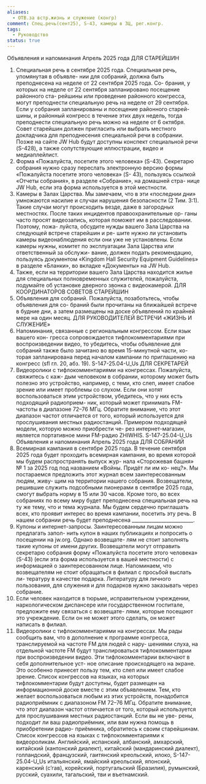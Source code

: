 ```yaml
---
aliases:
  - ОТВ.за встр.жизнь и служение (конгр)
comment: Спец.речь(сент25), S-43, камеры в ЗЦ, рег.конгр.
tags:
  - Руководство
status: true
---
```

Объявления и напоминания
Апрель 2025 года
ДЛЯ СТАРЕЙШИН
1. Специальная речь в сентябре 2025 года. Специальная речь, упомянутая в объявле-
нии для собраний, должна быть преподнесена на неделе от 22 сентября 2025 года. Со-
брания, у которых на неделе от 22 сентября запланировано посещение районного ста-
рейшины или проведение районного конгресса, могут преподнести специальную речь на
неделе от 29 сентября. Если у собрания запланированы и посещение районного старей-
шины, и районный конгресс в течение этих двух недель, тогда преподнести специальную
речь можно на неделе от 6 октября. Совет старейшин должен пригласить или выбрать
местного докладчика для преподнесения специальной речи в собрании. Позже на сайте
JW Hub будут доступны конспект специальной речи
(S-428), а также сопутствующие иллюстрации, видео и медиаплейлист.
2. Форма «Пожалуйста, посетите этого человека» (S-43). Секретарю собрания нужно
сразу переслать электронную версию формы «Пожалуйста посетите этого человека» (S-
43), пользуясь ссылкой «Отчеты собрания», в разделе «Собрание», на домашней стра-
нице JW Hub, если эта форма используется в этой местности.
3. Камеры в Залах Царства. Мы замечаем, что в эти «последнии дни» умножаются
насилие и случаи нарушения безопасности (2 Тим. 3:1). Такие случаи могут происходить
везде, даже в загородных местностях. После таких инцидентов правоохранительные ор-
ганы часто просят видеозапись, которая поможет им в расследовании. Поэтому, пожа-
луйста, обсудите нужды вашего Зала Царства на следующей встрече старейшин и ре-
шите нужно ли установить камеры видеонаблюдения если они уже не установлены. Если
камеры нужны, комитет по эксплуатации Зала Царства или ответственный за обслужи-
вание, должен подать рекомендацию, пользуясь документом «Kingdom Hall Security
Equipment Guidelines» в разделе «Бланки», во вкладке «Документы» на JW Hub.
4. Также, если на территории вашего Зала Царства находится жилье для специальных
полновременных служителей, пожалуйста, подумайте об установке дверного звонка с
видеокамерой.
ДЛЯ КООРДИНАТОРОВ СОВЕТОВ СТАРЕЙШИН
5. Объявления для собраний. Пожалуйста, позаботьтесь, чтобы объявления для со-
браний были прочитаны на ближайшей встрече в будние дни, а затем размещены на
доске объявлений по крайней мере на один месяц.
ДЛЯ РУКОВОДИТЕЛЕЙ ВСТРЕЧИ «ЖИЗНЬ И СЛУЖЕНИЕ»
6. Напоминания, связанные с региональным конгрессом. Если язык вашего кон-
гресса сопровождается тифлокомментариями при воспроизведении видео, то убедитесь,
чтобы объявление для собраний также было зачитано во время 15-минутной части, ко-
торая запланирована перед началом кампании по приглашению на конгресс (sfl гл. 20,
абз. 19).
S-147-25.04-U_Us
ДЛЯ СЕКРЕТАРЕЙ
7. Видеоролики с тифлокомментариями на конгрессах. Пожалуйста, свяжитесь с каж-
дым человеком в собрании, которому может быть полезно это устройство, например, с
теми, кто слеп, имеет слабое зрение или имеет проблемы со слухом. Если они хотят
воспользоваться этим устройством, убедитесь, что у них есть подходящий радиоприем-
ник, который может принимать FM-частоты в диапазоне 72–76 МГц. Обратите внимание,
что этот диапазон частот отличается от того, который используется для прослушивания
местных радиостанций. Примером подходящей модели, которую можно приобрести че-
рез интернет-магазин, является портативное мини FM-радио ZHIWHIS.
S-147-25.04-U_Us
Объявления и напоминания
Апрель 2025 года
ДЛЯ СОБРАНИЙ
8. Всемирная кампания в сентябре 2025 года. В течение сентября 2025 года будет
проходить всемирная кампания, во время которой мы будем распространять выпуск жур-
нала «Сторожевая башня» № 1 за 2025 год под названием «Войны. Придёт ли им ко-
нец?». Мы постараемся предложить этот журнал всем заинтересованным людям, живу-
щим на территории нашего собрания. Возвещатели, решившие служить подсобными
пионерами в сентябре 2025 года, смогут выбрать норму в 15 или 30 часов. Кроме того,
во всех собраниях по всему миру будет преподнесена специальная речь на ту же тему,
что и тема журнала. Мы будем сердечно приглашать всех, кто проявит интерес во время
кампании, посетить эту речь. В нашем собрании речь будет преподнесена
_________________________.
9. Купоны и интернет-запросы. Заинтересованным лицам можно предлагать запол-
нить купон в наших публикациях и попросить о посещении на jw.org. Однако возвещате-
лям не стоит заполнять такие купоны от имени других. Возвещатели могут отправить
секретарю собрания форму «Пожалуйста посетите этого человека» (S-43) (если эта
форма используется в вашей местности) с информацией о заинтересованном лице.
Напоминаем, что возвещателям не стоит обращаться в филиал с просьбой выслать ли-
тературу в качестве подарка. Литературу для личного пользования, для служения и для
подарков нужно заказывать через собрание.
10. Если человек находится в тюрьме, исправительном учреждении, наркологическом
диспансере или государственном госпитале, предложите ему связаться с возвещате-
лями, которые посещают это учреждение. Если он не может этого сделать, он может
написать в филиал.
11. Видеоролики с тифлокомментариями на конгрессах. Мы рады сообщить вам, что
в дополнение к программе конгресса, транслируемой на частоте FM для людей с нару-
шениями слуха, на отдельной частоте FM будут транслироваться тифлокомментарии при
воспроизведении видео. Эти тифлокомментарии включают в себя дополнительное уст-
ное описание происходящего на экране. Это особенно принесет пользу тем, кто слеп или
имеет слабое зрение. Список конгрессов на языках, на которых тифлокомментарии будут
доступны, будет размещен на информационной доске вместе с этим объявлением. Тем,
кто желает воспользоваться любым из этих устройств, понадобится радиоприёмник с
диапазоном FM 72–76 МГц. Обратите внимание, что этот диапазон частот отличается от
того, который используется для прослушивания местных радиостанций. Если вы не уве-
рены, подходит ли ваш радиоприёмник, или вам нужна помощь в приобретении радио-
приёмника, обратитесь к своим старейшинам.
Список конгрессов на языках с тифлокомментариями к видеороликам.
Английский, испанский, албанский, амхарский, китайский (кантонский диалект), китайский
(мандаринский диалект), голландский, французский, гаитянский креольский, илоко,
S-147-25.04-U_Us
итальянский, ямайский креольский, японский, каренский (с’гав), корейский, португальский
(Бразилия), румынский, русский, суахили, тагальский, тви и въетнамский.